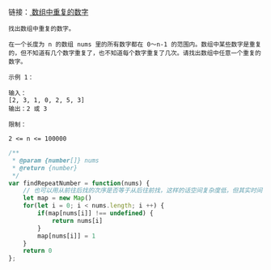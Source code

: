 链接：[ 数组中重复的数字](https://leetcode-cn.com/problems/shu-zu-zhong-zhong-fu-de-shu-zi-lcof) 

~~~
找出数组中重复的数字。

在一个长度为 n 的数组 nums 里的所有数字都在 0～n-1 的范围内。数组中某些数字是重复的，但不知道有几个数字重复了，也不知道每个数字重复了几次。请找出数组中任意一个重复的数字。

示例 1：

输入：
[2, 3, 1, 0, 2, 5, 3]
输出：2 或 3 

限制：

2 <= n <= 100000
~~~

~~~js
/**
 * @param {number[]} nums
 * @return {number}
 */
var findRepeatNumber = function(nums) {
    // 也可以用从前往后找的次序是否等于从后往前找，这样的话空间复杂度低，但其实时间复杂度更宝贵，所以还是哈希方法更好
    let map = new Map()
    for(let i = 0; i < nums.length; i ++) {
        if(map[nums[i]] !== undefined) {
            return nums[i]
        }
        map[nums[i]] = 1
    }
    return 0
};
~~~

